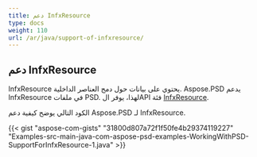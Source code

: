 ```yaml
---
title: دعم InfxResource
type: docs
weight: 110
url: /ar/java/support-of-infxresource/
---
```


## **دعم InfxResource**
InfxResource يحتوي على بيانات حول دمج العناصر الداخلية. Aspose.PSD يدعم InfxResource في ملفات PSD. لهذا، يوفر الAPI فئة [InfxResource](https://reference.aspose.com/java/psd/com.aspose.psd.fileformats.psd.layers.layerresources/InfxResource).

الكود التالي يوضح كيفية دعم Aspose.PSD لـ InfxResource.

{{< gist "aspose-com-gists" "31800d807a72f1f50fe4b29374119227" "Examples-src-main-java-com-aspose-psd-examples-WorkingWithPSD-SupportForInfxResource-1.java" >}}